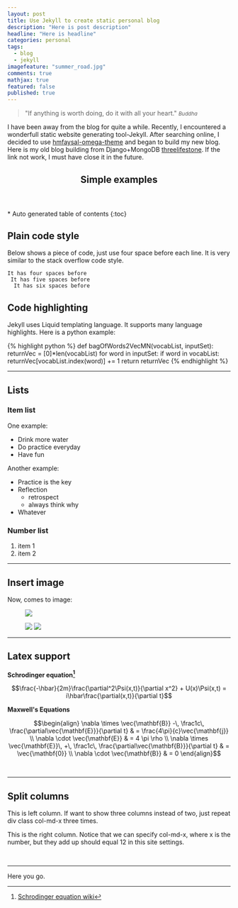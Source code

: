 ```yaml
---
layout: post
title: Use Jekyll to create static personal blog
description: "Here is post description"
headline: "Here is headline"
categories: personal
tags: 
  - blog
  - jekyll
imagefeature: "summer_road.jpg"
comments: true
mathjax: true
featured: false
published: true
---
```


>&quot;If anything is worth doing, do it with all your heart.&quot;
><small><cite title="Buddha">Buddha</cite></small>

I have been away from the blog for quite a while. Recently, I encountered a wonderfull static website generating tool-Jekyll. After searching online, I decided to use [hmfaysal-omega-theme](https://github.com/hmfaysal/hmfaysal-omega-theme) and began to build my new blog. Here is my old blog building from Django+MongoDB [threelifestone](http://threelifestone.com). If the link not work, I must have close it in the future. 



<section id="table-of-contents" class="toc">
  <header>
    <h1>Simple examples</h1>
  </header>
<div id="drawer" markdown="1">
*  Auto generated table of contents
{:toc}
</div>
</section><!-- /#table-of-contents -->


## Plain code style ##
Below shows a piece of code, just use four space before each line. It is very similar to the stack overflow code style. 

    It has four spaces before
     It has five spaces before
      It has six spaces before    
  

## Code highlighting ##
Jekyll uses Liquid templating language. It supports many language highlights. Here is a python example:

{% highlight python %}
def bagOfWords2VecMN(vocabList, inputSet):
    returnVec = [0]*len(vocabList)
    for word in inputSet:
        if word in vocabList:
            returnVec[vocabList.index(word)] += 1
    return returnVec
{% endhighlight %}


---

## Lists ## 

 

### Item list

One example:
 
* Drink more water
* Do practice everyday
* Have fun

Another example:

- Practice is the key
- Reflection
    - retrospect
    - always think why	
- Whatever

 
### Number list 

1. item 1
1. item 2

---

##  Insert image ##

Now, comes to image: 

<figure>
        <a href="{{ site.url }}/images/gallery1/shahua.jpg"><img src="{{ site.url }}/images/gallery1/shahua.jpg"></a>
</figure>
<figure class="half">
        <a href="{{ site.url }}/images/gallery1/IMG059.jpg"><img src="{{ site.url }}/images/gallery1/IMG059.jpg"></a>
        <a href="{{ site.url }}/images/gallery1/IMG072.jpg"><img src="{{ site.url }}/images/gallery1/IMG072.jpg"></a>
</figure>

----

## Latex support ## 

**Schrodinger equation[^1]**

$$\frac{-\hbar}{2m}\frac{\partial^2\Psi(x,t)}{\partial x^2} + U(x)\Psi(x,t) = i\hbar\frac{\partial(x,t)}{\partial t}$$

**Maxwell's Equations**


$$\begin{align}
  \nabla \times \vec{\mathbf{B}} -\, \frac1c\, \frac{\partial\vec{\mathbf{E}}}{\partial t} & = \frac{4\pi}{c}\vec{\mathbf{j}} \\
  \nabla \cdot \vec{\mathbf{E}} & = 4 \pi \rho \\
  \nabla \times \vec{\mathbf{E}}\, +\, \frac1c\, \frac{\partial\vec{\mathbf{B}}}{\partial t} & = \vec{\mathbf{0}} \\
  \nabla \cdot \vec{\mathbf{B}} & = 0
\end{align}$$  
  
<br>



---

## Split columns ##

<div class="col-md-6">
<p class="lead">This is left column. If want to show three columns instead of two, just repeat div class col-md-x three times.</p>
</div>

<div class="col-md-6">
<p class="lead">This is the right column. Notice that we can specify col-md-x, where x is the number, but they add up should equal 12 in this site settings. </p>
</div>
<br>


---

Here you go.


[^1]: [Schrodinger equation wiki](https://en.wikipedia.org/wiki/Schr%C3%B6dinger_equation)
